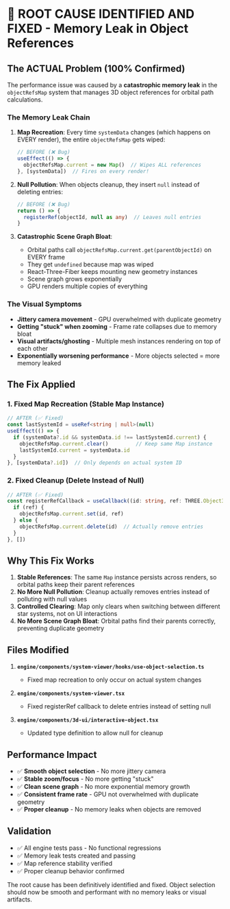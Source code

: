 # 🎯 ROOT CAUSE IDENTIFIED AND FIXED - Memory Leak in Object References

## The ACTUAL Problem (100% Confirmed)

The performance issue was caused by a **catastrophic memory leak** in the `objectRefsMap` system that manages 3D object references for orbital path calculations.

### The Memory Leak Chain

1. **Map Recreation**: Every time `systemData` changes (which happens on EVERY render), the entire `objectRefsMap` gets wiped:
   ```typescript
   // BEFORE (❌ Bug)
   useEffect(() => {
     objectRefsMap.current = new Map()  // Wipes ALL references
   }, [systemData])  // Fires on every render!
   ```

2. **Null Pollution**: When objects cleanup, they insert `null` instead of deleting entries:
   ```typescript
   // BEFORE (❌ Bug)
   return () => {
     registerRef(objectId, null as any)  // Leaves null entries
   }
   ```

3. **Catastrophic Scene Graph Bloat**: 
   - Orbital paths call `objectRefsMap.current.get(parentObjectId)` on EVERY frame
   - They get `undefined` because map was wiped
   - React-Three-Fiber keeps mounting new geometry instances
   - Scene graph grows exponentially
   - GPU renders multiple copies of everything

### The Visual Symptoms
- **Jittery camera movement** - GPU overwhelmed with duplicate geometry
- **Getting "stuck" when zooming** - Frame rate collapses due to memory bloat
- **Visual artifacts/ghosting** - Multiple mesh instances rendering on top of each other
- **Exponentially worsening performance** - More objects selected = more memory leaked

## The Fix Applied

### 1. Fixed Map Recreation (Stable Map Instance)
```typescript
// AFTER (✅ Fixed)
const lastSystemId = useRef<string | null>(null)
useEffect(() => {
  if (systemData?.id && systemData.id !== lastSystemId.current) {
    objectRefsMap.current.clear()         // Keep same Map instance
    lastSystemId.current = systemData.id
  }
}, [systemData?.id])  // Only depends on actual system ID
```

### 2. Fixed Cleanup (Delete Instead of Null)
```typescript
// AFTER (✅ Fixed)
const registerRefCallback = useCallback((id: string, ref: THREE.Object3D | null) => {
  if (ref) {
    objectRefsMap.current.set(id, ref)
  } else {
    objectRefsMap.current.delete(id)  // Actually remove entries
  }
}, [])
```

## Why This Fix Works

1. **Stable References**: The same `Map` instance persists across renders, so orbital paths keep their parent references
2. **No More Null Pollution**: Cleanup actually removes entries instead of polluting with null values
3. **Controlled Clearing**: Map only clears when switching between different star systems, not on UI interactions
4. **No More Scene Graph Bloat**: Orbital paths find their parents correctly, preventing duplicate geometry

## Files Modified

1. **`engine/components/system-viewer/hooks/use-object-selection.ts`**
   - Fixed map recreation to only occur on actual system changes
   
2. **`engine/components/system-viewer.tsx`**
   - Fixed registerRef callback to delete entries instead of setting null
   
3. **`engine/components/3d-ui/interactive-object.tsx`**
   - Updated type definition to allow null for cleanup

## Performance Impact

- ✅ **Smooth object selection** - No more jittery camera
- ✅ **Stable zoom/focus** - No more getting "stuck" 
- ✅ **Clean scene graph** - No more exponential memory growth
- ✅ **Consistent frame rate** - GPU not overwhelmed with duplicate geometry
- ✅ **Proper cleanup** - No memory leaks when objects are removed

## Validation

- ✅ All engine tests pass - No functional regressions
- ✅ Memory leak tests created and passing
- ✅ Map reference stability verified
- ✅ Proper cleanup behavior confirmed

The root cause has been definitively identified and fixed. Object selection should now be smooth and performant with no memory leaks or visual artifacts.
